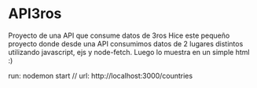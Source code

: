 # API3ros
Proyecto de una API que consume datos de 3ros
Hice este pequeño proyecto donde desde una API consumimos datos de 2 lugares distintos utilizando javascript, ejs y node-fetch. Luego lo muestra en un simple html :)

run: nodemon start
 //
url: http://localhost:3000/countries
